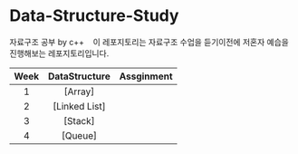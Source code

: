 # Data-Structure-Study
자료구조 공부 by c++
&nbsp;&nbsp; 이 레포지토리는 자료구조 수업을 듣기이전에 저혼자 예습을 진행해보는 레포지토리입니다.


|Week|DataStructure|Assginment|
|:---:|:---:|:---:|
|1|[Array]
|2|[Linked List]
|3|[Stack]
|4|[Queue]
